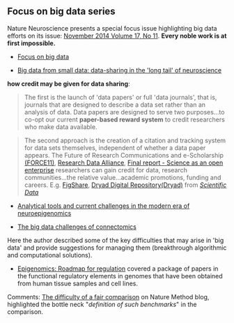## Focus on big data series

Nature Neuroscience presents a special focus issue highlighting big data efforts on its issue: 
[November 2014 Volume 17, No 11](http://www.nature.com/neuro/focus/bigdata/index.html#rv). **Every noble work is at first impossible.**

+  [Focus on big data](http://www.nature.com/neuro/journal/v17/n11/full/nn.3856.html)

+  [Big data from small data: data-sharing in the 'long tail' of neuroscience](http://www.nature.com/neuro/journal/v17/n11/full/nn.3838.html#ref48)

**how credit may be given for data sharing**:

>The first is the launch of 'data papers' or full 'data journals', that is, journals that are designed to describe a data set rather than an analysis of data. 
Data papers are designed to serve two purposes...to co-opt our current **paper-based reward system** to credit researchers who make data available. 
 

>The second approach is the creation of a citation and tracking system for data sets themselves, independent of whether a data paper appears. 
The Future of Research Communications and e-Scholarship [(FORCE11)](https://www.force11.org/datacitation), 
[Research Data Alliance](https://rd-alliance.org/group/data-citation-wg.html), 
[Final report - Science as an open enterprise](https://royalsociety.org/policy/projects/science-public-enterprise/Report/)
researchers can gain credit for data, research communities...the relative value...academic promotions, funding and careers. E.g. [FigShare](http://figshare.com/), [Dryad Digital Repository(Dryad)](http://datadryad.org/pages/organization) from [*Scientific Data*](http://www.nature.com/sdata/about/supported-by)

+  [Analytical tools and current challenges in the modern era of neuroepigenomics](http://www.nature.com/neuro/journal/v17/n11/full/nn.3816.html)

+  [The big data challenges of connectomics](http://www.nature.com/neuro/journal/v17/n11/full/nn.3837.html)
 
 Here the author described some of the key difficulties that may arise in 'big data' and provide suggestions for managing them (breakthrough algorithmic and computational solutions).

+ [Epigenomics: Roadmap for regulation](http://www.nature.com/nature/journal/v518/n7539/full/518314a.html) covered a package of papers in the functional regulatory elements in genomes that have been obtained from human tissue samples and cell lines.

Comments:
[The difficulty of a fair comparison](http://www.nature.com/nmeth/journal/v12/n4/full/nmeth.3359.html) on Nature Method blog, highlighted the bottle neck "*definition of such benchmarks*" in the comparison.
